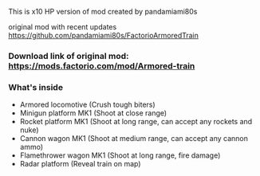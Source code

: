 This is x10 HP version of mod created by pandamiami80s

original mod with recent updates https://github.com/pandamiami80s/FactorioArmoredTrain

### Download link of original mod: https://mods.factorio.com/mod/Armored-train
### What's inside

* Armored locomotive (Crush tough biters)
* Minigun platform MK1 (Shoot at close range)
* Rocket platform MK1 (Shoot at long range, can accept any rockets and nuke)
* Cannon wagon MK1 (Shoot at medium range, can accept any cannon ammo)
* Flamethrower wagon MK1 (Shoot at long range, fire damage)
* Radar platform (Reveal train on map)


